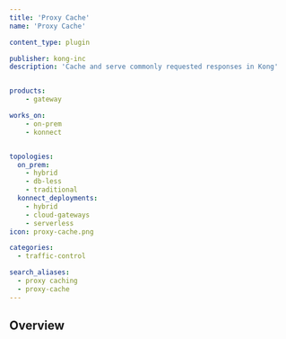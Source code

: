 ```yaml
---
title: 'Proxy Cache'
name: 'Proxy Cache'

content_type: plugin

publisher: kong-inc
description: 'Cache and serve commonly requested responses in Kong'


products:
    - gateway

works_on:
    - on-prem
    - konnect


topologies:
  on_prem:
    - hybrid
    - db-less
    - traditional
  konnect_deployments:
    - hybrid
    - cloud-gateways
    - serverless
icon: proxy-cache.png

categories:
  - traffic-control

search_aliases:
  - proxy caching
  - proxy-cache
---
```


## Overview
